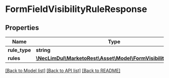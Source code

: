 # FormFieldVisibilityRuleResponse

## Properties

Name | Type | Description | Notes
------------ | ------------- | ------------- | -------------
**rule_type** | **string** |  | [optional]
**rules** | [**\NecLimDul\MarketoRest\Asset\Model\FormVisibilityRuleDTO[]**](FormVisibilityRuleDTO.md) |  | [optional]

[[Back to Model list]](../../README.md#models) [[Back to API list]](../../README.md#endpoints) [[Back to README]](../../README.md)
